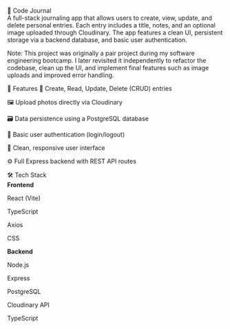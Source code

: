 📝 Code Journal <br>
A full-stack journaling app that allows users to create, view, update, and delete personal entries. Each entry includes a title, notes, and an optional image uploaded through Cloudinary. The app features a clean UI, persistent storage via a backend database, and basic user authentication.

Note: This project was originally a pair project during my software engineering bootcamp. I later revisited it independently to refactor the codebase, clean up the UI, and implement final features such as image uploads and improved error handling.

🚀 Features
🧠 Create, Read, Update, Delete (CRUD) entries

🖼️ Upload photos directly via Cloudinary

🗃️ Data persistence using a PostgreSQL database

🔐 Basic user authentication (login/logout)

🎨 Clean, responsive user interface

⚙️ Full Express backend with REST API routes

🛠️ Tech Stack <br>
<strong> Frontend </strong>

React (Vite)

TypeScript

Axios

CSS

<strong> Backend </strong>

Node.js

Express

PostgreSQL

Cloudinary API

TypeScript

